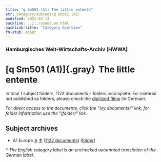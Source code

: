 ```yaml
---
title: "q Sm501 (A1) The little entente"
etr: category/subject/q Sm501 (A1)
modified: 2021-03-13
backlink: ../../about.en.html
backlink-title: "Category Overview"
fn-stub: about
---
```


### Hamburgisches Welt-Wirtschafts-Archiv (HWWA)
# [q Sm501 (A1)]{.gray}&#8201; The little entente&#160; 





In total 1 subject folders, 1122 documents - folders incomplete.
For material not published as folders, please check the [digitized films](/film/h1_sh) (in German).

_For direct access to the documents, click the "(xy documents)" link, for folder information use the "(folder)" link._

## Subject archives


- A1 Europe [**&nearr;**](../../../geo/i/140892/about.en.html "Europe (all folders)") [**&uarr;**](../../../geo/about.en.html#A1 "Country category system") (<a href="https://pm20.zbw.eu/dfgview/sh/140892,145993" title="about: Europe : The little entente" target="_blank">1122 documents</a>) ([folder](http://purl.org/pressemappe20/folder/sh/140892,145993))


_* The English category label is an unchecked automated translation of the German label._

